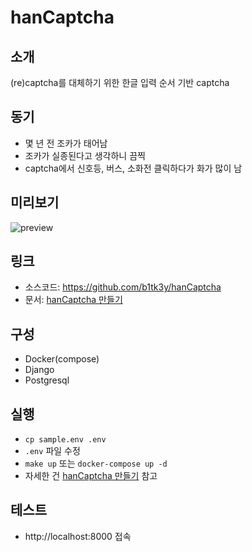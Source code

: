 # hanCaptcha
## 소개
(re)captcha를 대체하기 위한 한글 입력 순서 기반 captcha

## 동기
- 몇 년 전 조카가 태어남
- 조카가 실종된다고 생각하니 끔찍
- captcha에서 신호등, 버스, 소화전 클릭하다가 화가 많이 남

## 미리보기
![preview](https://user-images.githubusercontent.com/48433348/196029430-f9d6bc30-e475-4279-a841-62d9e6880bdb.gif)

## 링크
- 소스코드: https://github.com/b1tk3y/hanCaptcha
- 문서: [hanCaptcha 만들기](https://sokuricat.com/browse/@b1tk3y/hancaptcha-%EB%A7%8C%EB%93%A4%EA%B8%B0-7ed9/%EC%86%8C%EA%B0%9C-f405)

## 구성
- Docker(compose)
- Django
- Postgresql

## 실행
- `cp sample.env .env`
- `.env` 파일 수정
- `make up` 또는 `docker-compose up -d`
- 자세한 건 [hanCaptcha 만들기](https://sokuricat.com/browse/@b1tk3y/hancaptcha-%EB%A7%8C%EB%93%A4%EA%B8%B0-7ed9/%EC%86%8C%EA%B0%9C-f405) 참고

## 테스트
- http://localhost:8000 접속

